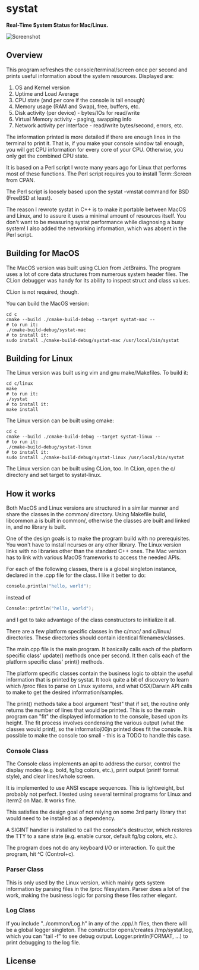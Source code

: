 # systat
__Real-Time System Status for Mac/Linux.__

![Screenshot](https://github.com/mschwartz/systat/raw/master/images/screenshot.png)

## Overview
This program refreshes the console/terminal/screen once per second and prints
useful information about the system resources.  Displayed are:

1) OS and Kernel version
2) Uptime and Load Average
3) CPU state (and per core if the console is tall enough)
4) Memory usage (RAM and Swap), free, buffers, etc.
5) Disk activity (per device) - bytes/IOs for read/write
6) Virtual Memory activity - paging, swapping info
7) Network activity per interface - read/write bytes/second, errors, etc.

The information printed is more detailed if there are enough lines in the
terminal to print it.  That is, if you make your console window tall enough, you
will get CPU information for every core of your CPU.  Otherwise, you only get
the combined CPU state.

It is based on a Perl script I wrote many years ago for Linux that performs most
of these functions.  The Perl script requires you to install Term::Screen from
CPAN.

The Perl script is loosely based upon the systat -vmstat command for BSD
(FreeBSD at least).

The reason I rewrote systat in C++ is to make it portable between MacOS and
Linux, and to assure it uses a minimal amount of resources itself.  You don't
want to be measuring systat performance while diagnosing a busy system!  I also
added the networking information, which was absent in the Perl script.

## Building for MacOS

The MacOS version was built using CLion from JetBrains.  The program uses a lot
of core data structures from numerous system header files.  The CLion debugger
was handy for its ability to inspect struct and class values.

CLion is not required, though.

You can build the MacOS version:
```
cd c
cmake --build ./cmake-build-debug --target systat-mac --
# to run it:
./cmake-build-debug/systat-mac
# to install it:
sudo install ./cmake-build-debug/systat-mac /usr/local/bin/systat
```

## Building for Linux

The Linux version was built using vim and gnu make/Makefiles.  To build it:
```
cd c/linux
make
# to run it:
./systat
# to install it:
make install
```

The Linux version can be built using cmake:
```
cd c
cmake --build ./cmake-build-debug --target systat-linux --
# to run it:
./cmake-build-debug/systat-linux
# to install it:
sudo install ./cmake-build-debug/systat-linux /usr/local/bin/systat
```

The Linux version can be built using CLion, too.  In CLion, open the c/
directory and set target to systat-linux.

## How it works

Both MacOS and Linux versions are structured in a similar manner and share the
classes in the common/ directory.  Using Makefile build, libcommon.a is built in
common/, otherwise the classes are built and linked in, and no library is built.

One of the design goals is to make the program build with no prerequisites.  You
won't have to install ncurses or any other library.  The Linux version links
with no libraries other than the standard C++ ones.  The Mac version has to link
with various MacOS frameworks to access the needed APIs.

For each of the following classes, there is a global singleton instance,
declared in the .cpp file for the class.  I like it better to do:
```c++
console.println("hello, world");
```
instead of
```c++
Console::println("hello, world");
```
and I get to take advantage of the class constructors to initialize it all.

There are a few platform specific classes in the c/mac/ and c/linux/
directories.  These directories should contain identical filenames/classes.

The main.cpp file is the main program.  It basically calls each of the platform
specific class' update() methods once per second.  It then calls each of the
platform specific class' print() methods.

The platform specific classes contain the business logic to obtain the useful
information that is printed by systat.  It took quite a bit of discovery to
learn which /proc files to parse on Linux systems, and what OSX/Darwin API calls
to make to get the desired information/samples.

The print() methods take a bool argument "test" that if set, the routine only
returns the number of lines that would be printed.  This is so the main program
can "fit" the displayed information to the console, based upon its height.  The
fit process involves condensing the various output (what the classes would 
print), so the informatioj00jn printed does fit the console.  It is possible 
to make the console too small - this is a TODO to handle this case.

### Console Class

The Console class implements an api to address the cursor, control the display
modes (e.g. bold, fg/bg colors, etc.), print output (printf format style), and
clear lines/whole screen.

It is implemented to use ANSI escape sequences.  This is lightweight, but
probably not perfect.  I tested using several terminal programs for Linux and
iterm2 on Mac.  It works fine.

This satisfies the design goal of not relying on some 3rd party library that
would need to be installed as a dependency.

A SIGINT handler is installed to call the console's destructor, which restores
the TTY to a sane state (e.g. enable cursor, default fg/bg colors, etc.).

The program does not do any keyboard I/O or interaction.  To quit the program,
hit ^C (Control+c).

### Parser Class

This is only used by the Linux version, which mainly gets system information by
parsing files in the /proc filesystem.  Parser does a lot of the work, making
the business logic for parsing these files rather elegant.

### Log Class

If you include "../common/Log.h" in any of the .cpp/.h files, then there will be
a global logger singleton.  The constructor opens/creates /tmp/systat.log, which
you can "tail -f" to see debug output.  Logger.println(FORMAT, ...) to print
debugging to the log file.

## License


